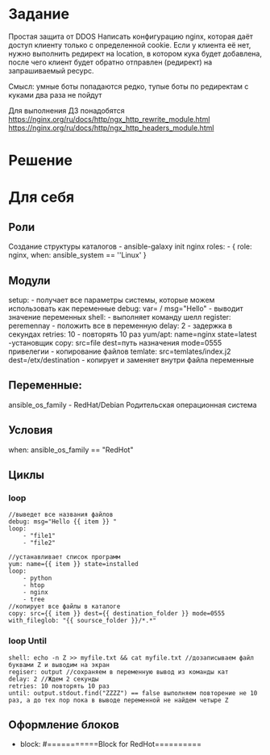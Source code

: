 # Задание
Простая защита от DDOS
Написать конфигурацию nginx, которая даёт доступ клиенту только с определенной cookie.
Если у клиента её нет, нужно выполнить редирект на location, в котором кука будет добавлена, после чего клиент будет обратно отправлен (редирект) на запрашиваемый ресурс.

Смысл: умные боты попадаются редко, тупые боты по редиректам с куками два раза не пойдут

Для выполнения ДЗ понадобятся
https://nginx.org/ru/docs/http/ngx_http_rewrite_module.html
https://nginx.org/ru/docs/http/ngx_http_headers_module.html

# Решение



# Для себя







## Роли
Создание структуры каталогов - ansible-galaxy init nginx
roles:
	- { role: nginx, when: ansible_system == ''Linux' }
## Модули
setup:  - получает все параметры системы, которые можем использовать как переменные
debug: var= / msg="Hello" - выводит значение переменных
shell: - выполняет команду шелл 
register: peremennay - положить все в переменную
delay: 2 - задержка в секундах
retries: 10 - повторять 10 раз
yum/apt: name=nginx state=latest -установщик
copy: src=file dest=путь назначения mode=0555 привелегии - копирование файлов
temlate: src=temlates/index.j2 dest=/etx/destination - копирует и заменяет внутри файла переменные

## Переменные:
ansible_os_family - RedHat/Debian Родительская операционная система

## Условия 
when: ansible_os_family == "RedHot"

## Циклы
### loop 
	//выведет все названия файлов
	debug: msg="Hello {{ item }} "
	loop:
		- "file1"
		- "file2"
	
	//устанавливает список программ	
	yum: name={{ item }} state=installed
	loop:
		- python
		- htop
		- nginx
		- tree
	//копирует все файлы в каталоге
	copy: src={{ item }} dest={{ destination_folder }} mode=0555
	with_fileglob: "{{ soursce_folder }}/*.*"

### loop Until
	shell: echo -n Z >> myfile.txt && cat myfile.txt //дозаписываем файл буквами Z и выводим на экран
	regiser: output //сохраняем в переменную вывод из команды кат
	delay: 2 //Ждем 2 секунды
	retries: 10 повторять 10 раз
	until: output.stdout.find("ZZZZ") == false выполняем повторение не 10 раз, а до тех пор пока в выводе переменной не найдем четыре Z
## Оформление блоков
- block: #===========Block for RedHot==========